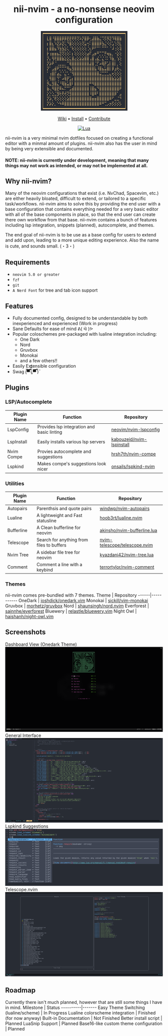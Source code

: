 <h1 align="center">nii-nvim - a no-nonsense neovim configuration</h1>

<div align="center">

![Fetch](img/scrot-fetch.png)

</div>

<div align="center">
  <a href="https://github.com/Theory-of-Everything/nii-nvim/wiki">Wiki</a>
  <span> • </span>
  <a href="https://github.com/Theory-of-Everything/nii-nvim/wiki/Installation">Install</a>
  <span> • </span>
  <a href="https://github.com/Theory-of-Everything/nii-nvim/blob/master/CONTRIBUTING.md">Contribute</a>
  <p></p>
</div>

<div align="center">
  
[![Lua](https://img.shields.io/badge/Made%20With-Lua-2C2D72?style=for-the-badge&logo=lua&logoColor=white)]()
  
</div>

nii-nvim is a very minimal nvim dotfiles focused on creating a functional editor with a minmal amount of plugins. nii-nvim also has the user in mind by being very extensible and documented.
#### **NOTE**: nii-nvim is currently under development, meaning that many things may not work as intended, or may not be implemented at all.

## Why nii-nvim?
Many of the neovim configurations that exist (i.e. NvChad, Spacevim, etc.) are either heavily bloated, difficult to extend, or tailored to a specific task/workflows. nii-nvim aims to solve this by providing the end user with a base configuration that contains everything needed for a very basic editor with all of the base components in place, so that the end user can create there own workflow from that base. nii-nvim contains a bunch of features including lsp integration, snippets (planned), autocomplete, and themes.

The end goal of nii-nvim is to be use as a base config for users to extend and add upon, leading to a more unique editing experience.
Also the name is cute, and sounds small. 	(・3・)

## Requirements
* `neovim 5.0 or greater`
* `fzf`
* `git`
* `A Nerd Font` for tree and tab icon support

## Features
* Fully documented config, designed to be understandable by both inexperienced and experienced (Work in progress)
* Sane Defaults for ease of mind ᕕ( ᐛ )ᕗ
* Popular coloschemes pre-packaged with lualine integration including:
  * One Dark
  * Nord
  * Gruvbox
  * Monokai
  * and a few others!!
* Easily Extensible configuration
* Swag 	(̿▀̿ ̿Ĺ̯̿̿▀̿ ̿)̄

## Plugins
### LSP/Autocomplete
Plugin Name | Function | Repository
------------|----------|-----------
LspConfig | Provides lsp integration and basic linting | [neovim/nvim-lspconfig](https://github.com/neovim/nvim-lspconfig)
LspInstall | Easily installs various lsp servers | [kabouzeid/nvim-lspinstall](https://github.com/kabouzeid/nvim-lspinstall)
Nvim Compe | Provies autocomplete and suggestions | [hrsh7th/nvim-compe](https://github.com/hrsh7th/nvim-compe)
Lspkind | Makes compe's suggestions look nicer | [onsails/lspkind-nvim](https://github.com/onsails/lspkind-nvim)

### Utilities
Plugin Name | Function | Repository
------------|----------|-----------
Autopairs | Parenthsis and quote pairs | [windwp/nvim-autopairs](https://github.com/windwp/nvim-autopairs)
Lualine | A lightweight and Fast statusline | [hoob3rt/lualine.nvim](https://githu.com/hoob3rt/lualine.nvim)
Bufferline | A Clean bufferline for neovim | [akinsho/nvim-bufferline.lua](https://github.com/akinsho/nvim-bufferline.lua)
Telescope | Search for anything from files to buffers | [nvim-telescope/telescope.nvim](https://github.com/nvim-telescope/telescope.nvim)
Nvim Tree | A sidebar file tree for neovim | [kyazdani42/nvim-tree.lua](https://github.com/kyazdani42/nvim-tree.lua)
Comment | Comment a line with a keybind | [terrortylor/nvim-comment](https://github.com/terrortylor/nvim-comment)

### Themes
nii-nvim comes pre-bundled with 7 themes.
Theme | Repository
------|-----------
OneDark | [joshdick/onedark.vim](https://github.com/joshdick/onedark.vim)
Monokai | [sickill/vim-monokai](https://github.com/sickill/vim-monokai)
Gruvbox | [morhetz/gruvbox](https://github.com/morhetz/gruvbox)
Nord | [shaunsingh/nord.nvim](https://github.com/shaunsingh/nord.nvim)
Everforest | [sainnhe/everforest](https://github.com/sainnhe/everforest)
Bluewery | [relastle/bluewery.vim](https://github.com/relastle/bluewery.vim)
Night Owl | [haishanh/night-owl.vim](https://github.com/haishanh/night-owl.vim)

## Screenshots
Dashboard View (Onedark Theme)
![Dashboard](img/scrot-1.png)
General Interface
![Code](img/scrot-code.png)
Lspkind Suggestions
![Lspkind](img/scrot-lspkind.png)
Telescope.nvim
![Telescope](img/scrot-telescope.png)

## Roadmap
Currently there isn't much planned, however that are still some things I have in mind.
Milestone | Status
----------|-------
Easy Theme Switching (lualine/scheme) | In Progress
Lualine colorscheme integration | Finished (for now anyway)
Built-in Documentation | Not Finished
Better install script | Planned
LuaSnip Support | Planned
Base16-like custom theme configuration | Planned
